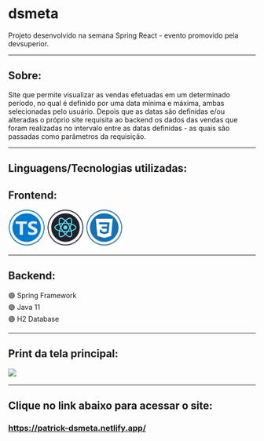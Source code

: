# dsmeta
Projeto desenvolvido na semana Spring React - evento promovido pela devsuperior.

<Hr />

## Sobre:
Site que permite visualizar as vendas efetuadas em um determinado período, no qual é definido por uma data mínima e máxima, ambas selecionadas pelo usuário. Depois que as datas são definidas e/ou alteradas o próprio site requisita ao backend os dados das vendas que foram realizadas no intervalo entre as datas definidas - as quais são passadas como parâmetros da requisição.

<Hr />

## Linguagens/Tecnologias utilizadas:

## Frontend:
<div>
      <img width="75px" src="https://github.com/Pedro-Murilo/icons-for-readme/blob/main/.github/typescript-icon.svg" alt="Typescript Icon" />       
      <img width="75px" src="https://github.com/Pedro-Murilo/icons-for-readme/blob/main/.github/react-icon.svg" alt="ReactJS Icon" />
      <img width="75px" src="https://github.com/Pedro-Murilo/icons-for-readme/blob/main/.github/css-icon.svg" alt="CSS Icon" />
</div>

<Hr />

## Backend:
🟣 Spring Framework <Br/> 
🟣 Java 11  <Br/>
🟣 H2 Database <Br/>

<Hr />

## Print da tela principal:
<img src="https://i.imgur.com/fLOcVfK.png" />

<Hr />

## Clique no link abaixo para acessar o site:
### https://patrick-dsmeta.netlify.app/
